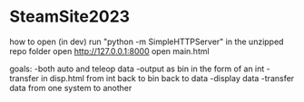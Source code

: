 # SteamSite2023

how to open (in dev)
run "python -m SimpleHTTPServer" in the unzipped repo folder
open http://127.0.0.1:8000
open main.html

goals:
-both auto and teleop data
-output as bin in the form of an int
-transfer in disp.html from int back to bin back to data
-display data
-transfer data from one system to another
